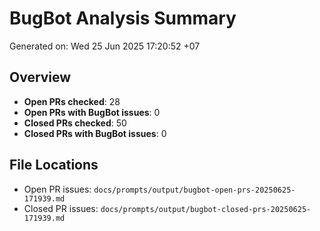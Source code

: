 # BugBot Analysis Summary
Generated on: Wed 25 Jun 2025 17:20:52 +07

## Overview

- **Open PRs checked**: 28
- **Open PRs with BugBot issues**: 0
- **Closed PRs checked**: 50
- **Closed PRs with BugBot issues**: 0

## File Locations

- Open PR issues: `docs/prompts/output/bugbot-open-prs-20250625-171939.md`
- Closed PR issues: `docs/prompts/output/bugbot-closed-prs-20250625-171939.md`

